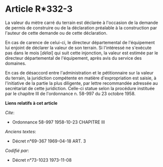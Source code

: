# Article R*332-3

La valeur du mètre carré du terrain est déclarée à l'occasion de la demande de permis de construire ou de la déclaration
préalable à la construction par l'auteur de cette demande ou de cette déclaration.

En cas de carence de celui-ci, le directeur départemental de l'équipement lui enjoint de déclarer la valeur de son terrain.
Si l'intéressé ne s'exécute pas dans le mois [*délai*] qui suit cette injonction, la valeur est estimée par le directeur
départemental de l'équipement, après avis du service des domaines.

En cas de désaccord entre l'administration et le pétitionnaire sur la valeur du terrain, la juridiction compétente en matière
d'expropriation est saisie, à l'initiative de la partie la plus diligente, par lettre recommandée adressée au secrétariat de
cette juridiction. Celle-ci statue selon la procédure instituée par le chapitre III de l'ordonnance n. 58-997 du 23 octobre
1958.

**Liens relatifs à cet article**

_Cite_:

  - Ordonnance 58-997 1958-10-23 CHAPITRE III

_Anciens textes_:

  - Décret n°69-367 1969-04-18 ART. 3

_Codifié par_:

  - Décret n°73-1023 1973-11-08
